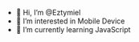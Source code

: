 - 👋 Hi, I’m @Eztymiel
- 👀 I’m interested in Mobile Device
- 🌱 I’m currently learning JavaScript
  


